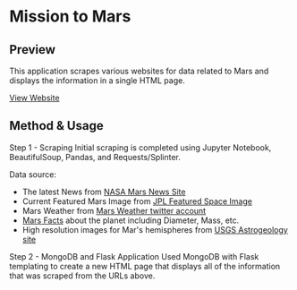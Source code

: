 # Mission to Mars

## Preview
This application scrapes various websites for data related to Mars and displays the information in a single HTML page. 

[View Website](https://mission-mars0703.herokuapp.com/)

## Method & Usage

Step 1 - Scraping
Initial scraping is completed using Jupyter Notebook, BeautifulSoup, Pandas, and Requests/Splinter.

Data source:
* The latest News from [NASA Mars News Site](https://mars.nasa.gov/news/) 
* Current Featured Mars Image from [JPL Featured Space Image](https://www.jpl.nasa.gov/spaceimages/?search=&category=Mars)     
* Mars Weather from [Mars Weather twitter account](https://twitter.com/marswxreport?lang=en)
* [Mars Facts](http://space-facts.com/mars/) about the planet including Diameter, Mass, etc. 
* High resolution images for Mar's hemispheres from [USGS Astrogeology site](https://astrogeology.usgs.gov/search/results?q=hemisphere+enhanced&k1=target&v1=Mars) 
    
Step 2 - MongoDB and Flask Application
Used MongoDB with Flask templating to create a new HTML page that displays all of the information that was scraped from the URLs above.
